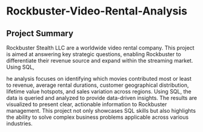 # Rockbuster-Video-Rental-Analysis

## Project Summary
Rockbuster Stealth LLC are a worldwide video rental company. This project is aimed at answering key strategic questions, enabling Rockbuster to differentiate their revenue source and expand within the streaming market. Using SQL, 


he analysis focuses on identifying which movies contributed most or least to revenue, average rental durations, customer geographical distribution, lifetime value hotspots, and sales variation across regions. Using SQL, the data is queried and analyzed to provide data-driven insights. The results are visualized to present clear, actionable information to Rockbuster management. This project not only showcases SQL skills but also highlights the ability to solve complex business problems applicable across various industries.
